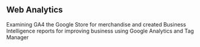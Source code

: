 ## Web Analytics
Examining GA4 the Google Store for merchandise and created Business Intelligence reports for improving
business using Google Analytics and Tag Manager
